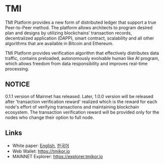 # TMI

TMI Platform provides a new form of distributed ledger that support a true Peer-to-Peer method. 
The platform allows architects to program desired plan and designs by utilizing 
blockchains’ transaction records, decentralized application (DAPP), smart contract, 
scalability and all other algorithms that are available in Bitcoin and Ethereum. 

TMI Platform provides verification algorithm that effectively distributes data traffic, 
contains preloaded, autonomously evolvable human like AI program, which allows freedom 
from data responsibility and improves real-time processing.


## NOTICE

0.1.1 version of Mainnet has released. Later, 1.0.0 version will be released after 'transaction verification reward' realized which is the reward for each node's effort of verifying transactions and maintaining blockchain ecosystem. The transaction verification reward will be provided only for the nodes who change their option to full node.


## Links

* White paper: [English](http://tmikor.com/wp-content/uploads/2019/06/TMI-WhitepaperEnglish.pdf), [한국어](http://tmikor.com/wp-content/uploads/2019/07/TMI백서암호화폐-결제모듈-사업화.pdf)
* Web Wallet: https://tmikor.io
* MAINNET Explorer: https://explorer.tmikor.io